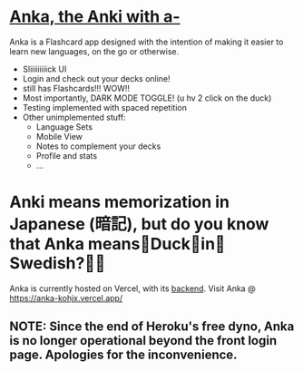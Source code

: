 # [Anka, the Anki with a-](https://anka-kohjx.vercel.app/)

Anka is a Flashcard app designed with the intention of making it easier to learn new languages, on the go or otherwise.

- Sliiiiiiiiick UI
- Login and check out your decks online!
- still has Flashcards!!! WOW!!
- Most importantly, DARK MODE TOGGLE! (u hv 2 click on the duck)
- Testing implemented with spaced repetition
- Other unimplemented stuff:
  - Language Sets
  - Mobile View
  - Notes to complement your decks
  - Profile and stats
  - ...
  
<h1> Anki means memorization in Japanese (暗記), but do you know that Anka means🦆Duck🦆in🦆Swedish?🦆🦆 </h1>

Anka is currently hosted on Vercel, with its [backend](https://github.com/koh-jx/anka-api). Visit Anka @ https://anka-kohjx.vercel.app/

<h2>NOTE: Since the end of Heroku's free dyno, Anka is no longer operational beyond the front login page. Apologies for the inconvenience.</h2>
